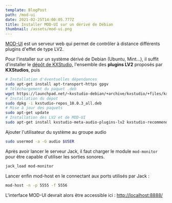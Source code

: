 ```yaml
---
template: BlogPost
path: /mod-ui
date: 2021-02-25T14:00:05.777Z
title: Installer MOD-UI sur un dérivé de Débian
thumbnail: /assets/mod-ui.png
---
```

[MOD-UI](https://wiki.moddevices.com/wiki/MOD_UI) est un serveur web qui permet de contrôler à distance différents plugins d'effet de type LV2.

Pour l'installer sur un système dérivé de Debian (Ubuntu, Mint...), il suffit d'installer le [dépôt de KXStudio,](https://kx.studio/Repositories) l'ensemble des **plugins LV2** proposés par **KXStudios**, puis 

```bash
# Installation d'éventuelles dépendances
sudo apt-get install apt-transport-https gpgv
# Téléchargement du paquet .deb 
wget https://launchpad.net/~kxstudio-debian/+archive/kxstudio/+files/kxstudio-repos_10.0.3_all.deb
# Installation du dépot
sudo dpkg -i kxstudio-repos_10.0.3_all.deb
# Mise à jour des paquets
sudo apt-get update
# Installation des LV2 et de MOD-UI
sudo apt-get install kxstudio-meta-audio-plugins-lv2 kxstudio-recommended-audio-plugins-lv2 mod-host mod-ui
```

Ajouter l'utilisateur du système au groupe audio 

```bash
sudo usermod -a -G audio $USER
```

Après avoir lancer le serveur Jack, il faut charger le module `mod-monitor` pour être capable d'utiliser les sorties sonores.

```bash
jack_load mod-monitor
```

Lancer enfin mod-host en le connectant aux ports utilisés par Jack :

```bash
mod-host -n -p 5555 -f 5556
```

L'interface MOD-UI devrait alors être accessible ici : <http://localhost:8888/>
